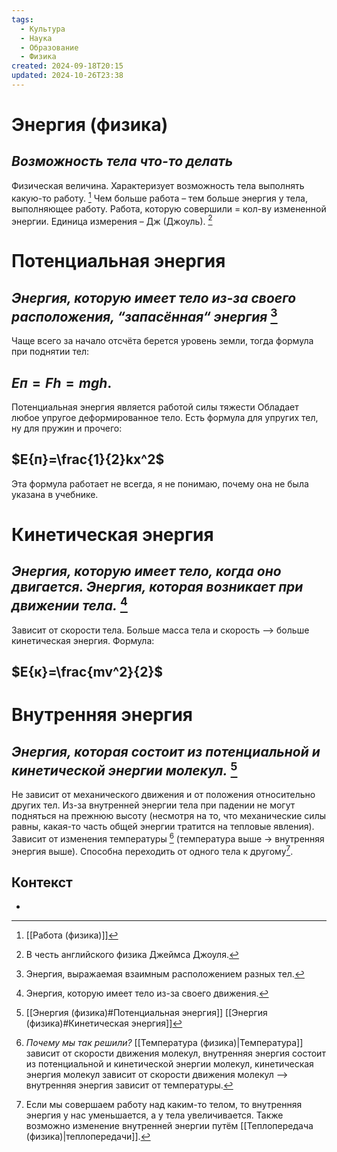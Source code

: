 ```yaml
---
tags:
  - Культура
  - Наука
  - Образование
  - Физика
created: 2024-09-18T20:15
updated: 2024-10-26T23:38
---
```

# Энергия (физика)

## ***Возможность тела что-то делать***
Физическая величина. Характеризует возможность тела выполнять какую-то работу. [^1]
Чем больше работа – тем больше энергия у тела, выполняющее работу.
Работа, которую совершили = кол-ву измененной энергии.
Единица измерения – Дж (Джоуль). [^2]

# Потенциальная энергия
## ***Энергия, которую имеет тело из-за своего расположения, “запасённая“ энергия*** [^3]
Чаще всего за начало отсчёта берется уровень земли, тогда формула при поднятии тел:
## $E{п}=Fh=mgh$.
Потенциальная энергия является работой силы тяжести
Обладает любое упругое деформированное тело.
Есть формула для упругих тел, ну для пружин и прочего:
## $E{п}=\frac{1}{2}kx^2$
Эта формула работает не всегда, я не понимаю, почему она не была указана в учебнике.

# Кинетическая энергия
## ***Энергия, которую имеет тело, когда оно двигается. Энергия, которая возникает при движении тела.*** [^4]
Зависит от скорости тела.
Больше масса тела и скорость –> больше кинетическая энергия.
Формула:
## $E{к}=\frac{mv^2}{2}$

# Внутренняя энергия
## ***Энергия, которая состоит из потенциальной и кинетической энергии молекул.*** [^5]
Не зависит от механического движения и от положения относительно других тел.
Из-за внутренней энергии тела при падении не могут подняться на прежнюю высоту (несмотря на то, что механические силы равны, какая-то часть общей энергии тратится на тепловые явления).
Зависит от изменения температуры [^6] (температура выше → внутренняя энергия выше).
Способна переходить от одного тела к другому[^7].

## Контекст
- 

[^1]: [[Работа (физика)]]
[^2]: В честь английского физика Джеймса Джоуля.
[^3]: Энергия, выражаемая взаимным расположением разных тел.
[^4]: Энергия, которую имеет тело из-за своего движения.
[^6]: *Почему мы так решили?* 
[[Температура (физика)|Температура]] зависит от скорости движения молекул, внутренняя энергия состоит из потенциальной и кинетической энергии молекул, кинетическая энергия молекул зависит от скорости движения молекул –> внутренняя энергия зависит от температуры. 
[^5]: [[Энергия (физика)#Потенциальная энергия]]
[[Энергия (физика)#Кинетическая энергия]]
[^7]: Если мы совершаем работу над каким-то телом, то внутренняя энергия у нас уменьшается, а у тела увеличивается. Также возможно изменение внутренней энергии путём [[Теплопередача (физика)|теплопередачи]].
